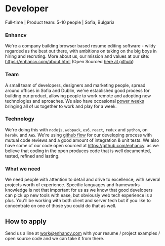 # Developer
Full-time | Product team: 5-10 people | Sofia, Bulgaria

### Enhancv
We're a company building browser based resume editing software - wildy regarded as the best out there, with ambitions on taking on the big boys in hiring and recruting. More about us, our mission and values at our site: https://enhancv.com/about.html (Open Sourced [here at github](https://github.com/enhancv/homepage))

### Team
A small team of developers, designers and marketing people, spread around offices in Sofia and Dublin, we've established good process for building our product, allowing people to work remote and adopting new technologies and aproaches. We also have occasional [power weeks](https://blog.enhancv.com/?s=power+week) bringing all of us together to work and play for a week.

### Technology
We're doing this with `nodejs`, `webpack`, `es6`, `react`, `redux` and `python`, on `heroku` and `AWS`. We're using [github flow](https://guides.github.com/introduction/flow/) for our developing process with mutual code reviews and a good amount of integration & unit tests. 
We also have some of our code open sourced at https://github.com/enhancv. as we believe that coding in the open produces code that is well documented, tested, refined and lasting.

### What we need
We need people with attention to detail and drive to excellence, with several projects worth of experience. Specific languages and frameworks knowledge is not that important for us as we know that good developers can pick up new tools with ease, but obviously web tech experience is a plus. You'll be working with both client and server tech but if you like to concentrate on one of those you could do that as well. 

## How to apply
Send us a line at work@enhancv.com with your resume / project examples / open source code and we can take it from there.
